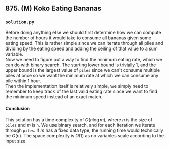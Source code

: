 ## 875. (M) Koko Eating Bananas

### `solution.py`
Before doing anything else we should first determine how we can compute the number of hours it would take to consume all bananas given some eating speed. This is rather simple since we can iterate through all piles and dividing by the eating speed and adding the ceiling of that value to a sum variable.  
Now we need to figure out a way to find the minimum eating rate, which we can do with binary search. The starting lower bound is trivially 1, and the upper bound is the largest value of `piles` since we can't consume multiple piles at once so we want the minimum rate at which we can consume any pile within 1 hour.  
Then the implementation itself is relatively simple, we simply need to remember to keep track of the last valid eating rate since we want to find the minimum speed instead of an exact match.  

#### Conclusion
This solution has a time complexity of $O(n\log m)$, where $n$ is the size of `piles` and $m$ is `h`. We use binary search, and for each iteration we iterate through `piles`. If $m$ has a fixed data type, the running time would technically be $O(n)$. The space complexity is $O(1)$ as no variables scale according to the input size.  
  
  
